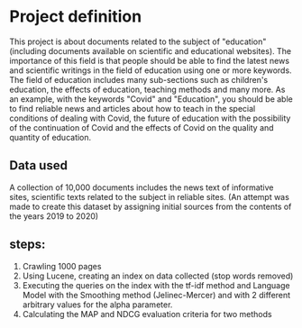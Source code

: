 # Project definition

This project is about documents related to the subject of "education" (including documents available on scientific and educational websites). The importance of this field is that people should be able to find the latest news and scientific writings in the field of education using one or more keywords. The field of education includes many sub-sections such as children's education, the effects of education, teaching methods and many more. 
As an example, with the keywords "Covid" and "Education", you should be able to find reliable news and articles about how to teach in the special conditions of dealing with Covid, the future of education with the possibility of the continuation of Covid and the effects of Covid on the quality and quantity of education.


## Data used

A collection of 10,000 documents includes the news text of informative sites, scientific texts related to the subject in reliable sites. (An attempt was made to create this dataset by assigning initial sources from the contents of the years 2019 to 2020)

## steps:
1. Crawling 1000 pages
2. Using Lucene, creating an index on data collected (stop words removed)
3. Executing the queries on the index with the tf-idf method and Language Model with the Smoothing method (Jelinec-Mercer) and with 2 different arbitrary values for the alpha parameter.
4. Calculating the MAP and NDCG evaluation criteria for two methods
